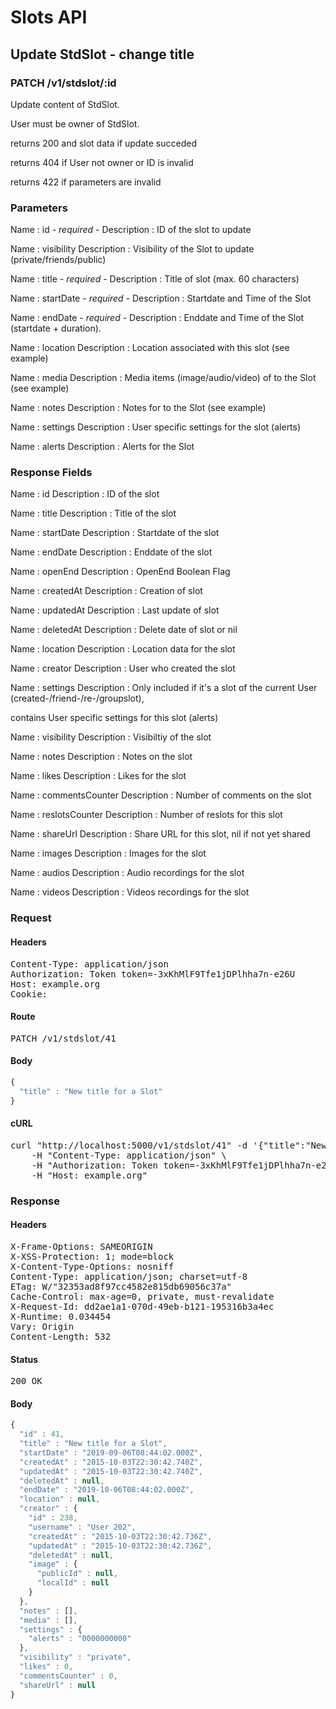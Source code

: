 # Slots API

## Update StdSlot - change title

### PATCH /v1/stdslot/:id

Update content of StdSlot.

User must be owner of StdSlot.

returns 200 and slot data if update succeded 

returns 404 if User not owner or ID is invalid

returns 422 if parameters are invalid

### Parameters

Name : id *- required -*
Description : ID of the slot to update

Name : visibility
Description : Visibility of the Slot to update (private/friends/public)

Name : title *- required -*
Description : Title of slot (max. 60 characters)

Name : startDate *- required -*
Description : Startdate and Time of the Slot

Name : endDate *- required -*
Description : Enddate and Time of the Slot (startdate + duration).

Name : location
Description : Location associated with this slot (see example)

Name : media
Description : Media items (image/audio/video) of to the Slot (see example)

Name : notes
Description : Notes for to the Slot (see example)

Name : settings
Description : User specific settings for the slot (alerts)

Name : alerts
Description : Alerts for the Slot


### Response Fields

Name : id
Description : ID of the slot

Name : title
Description : Title of the slot

Name : startDate
Description : Startdate of the slot

Name : endDate
Description : Enddate of the slot

Name : openEnd
Description : OpenEnd Boolean Flag

Name : createdAt
Description : Creation of slot

Name : updatedAt
Description : Last update of slot

Name : deletedAt
Description : Delete date of slot or nil

Name : location
Description : Location data for the slot

Name : creator
Description : User who created the slot

Name : settings
Description : Only included if it&#39;s a slot of the current User (created-/friend-/re-/groupslot),

contains User specific settings for this slot (alerts)

Name : visibility
Description : Visibiltiy of the slot

Name : notes
Description : Notes on the slot

Name : likes
Description : Likes for the slot

Name : commentsCounter
Description : Number of comments on the slot

Name : reslotsCounter
Description : Number of reslots for this slot

Name : shareUrl
Description : Share URL for this slot, nil if not yet shared

Name : images
Description : Images for the slot

Name : audios
Description : Audio recordings for the slot

Name : videos
Description : Videos recordings for the slot

### Request

#### Headers

<pre>Content-Type: application/json
Authorization: Token token=-3xKhMlF9Tfe1jDPlhha7n-e26U
Host: example.org
Cookie: </pre>

#### Route

<pre>PATCH /v1/stdslot/41</pre>

#### Body
```javascript
{
  "title" : "New title for a Slot"
}
```


#### cURL

<pre class="request">curl &quot;http://localhost:5000/v1/stdslot/41&quot; -d &#39;{&quot;title&quot;:&quot;New title for a Slot&quot;}&#39; -X PATCH \
	-H &quot;Content-Type: application/json&quot; \
	-H &quot;Authorization: Token token=-3xKhMlF9Tfe1jDPlhha7n-e26U&quot; \
	-H &quot;Host: example.org&quot;</pre>

### Response

#### Headers

<pre>X-Frame-Options: SAMEORIGIN
X-XSS-Protection: 1; mode=block
X-Content-Type-Options: nosniff
Content-Type: application/json; charset=utf-8
ETag: W/&quot;32353ad8f97cc4582e815db69056c37a&quot;
Cache-Control: max-age=0, private, must-revalidate
X-Request-Id: dd2ae1a1-070d-49eb-b121-195316b3a4ec
X-Runtime: 0.034454
Vary: Origin
Content-Length: 532</pre>

#### Status

<pre>200 OK</pre>

#### Body

```javascript
{
  "id" : 41,
  "title" : "New title for a Slot",
  "startDate" : "2019-09-06T08:44:02.000Z",
  "createdAt" : "2015-10-03T22:30:42.740Z",
  "updatedAt" : "2015-10-03T22:30:42.740Z",
  "deletedAt" : null,
  "endDate" : "2019-10-06T08:44:02.000Z",
  "location" : null,
  "creator" : {
    "id" : 238,
    "username" : "User 202",
    "createdAt" : "2015-10-03T22:30:42.736Z",
    "updatedAt" : "2015-10-03T22:30:42.736Z",
    "deletedAt" : null,
    "image" : {
      "publicId" : null,
      "localId" : null
    }
  },
  "notes" : [],
  "media" : [],
  "settings" : {
    "alerts" : "0000000000"
  },
  "visibility" : "private",
  "likes" : 0,
  "commentsCounter" : 0,
  "shareUrl" : null
}
```
